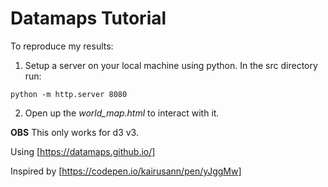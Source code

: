 # Datamaps Tutorial

To reproduce my results:
1. Setup a server on your local machine using python. In the src directory run:  
  <pre><code>python -m http.server 8080
</code></pre>

2. Open up the _world_map.html_ to interact with it.

**OBS** This only works for d3 v3.

Using [https://datamaps.github.io/]

Inspired by [https://codepen.io/kairusann/pen/yJggMw]

